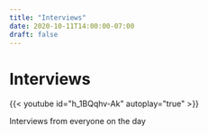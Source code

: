 ```yaml
---
title: "Interviews"
date: 2020-10-11T14:00:00-07:00
draft: false
---
```

Interviews
==========
{{< youtube id="h_1BQqhv-Ak" autoplay="true" >}}

Interviews from everyone on the day
